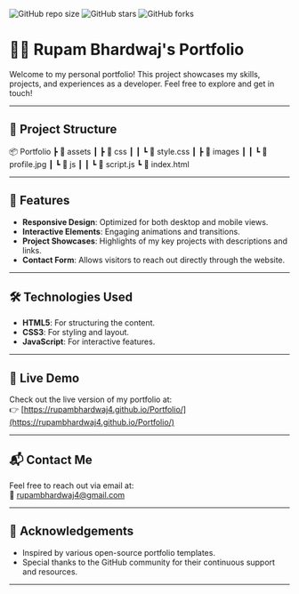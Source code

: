 ![GitHub repo size](https://img.shields.io/github/repo-size/rupambhardwaj4/Portfolio)
![GitHub stars](https://img.shields.io/github/stars/rupambhardwaj4/Portfolio?style=social)
![GitHub forks](https://img.shields.io/github/forks/rupambhardwaj4/Portfolio?style=social)


# 🧑‍💻 Rupam Bhardwaj's Portfolio

Welcome to my personal portfolio! This project showcases my skills, projects, and experiences as a developer. Feel free to explore and get in touch!

---

## 📁 Project Structure

📦 Portfolio
┣ 📂 assets
┃ ┣ 📂 css
┃ ┃ ┗ 📜 style.css
┃ ┣ 📂 images
┃ ┃ ┗ 📜 profile.jpg
┃ ┗ 📂 js
┃ ┃ ┗ 📜 script.js
┗ 📜 index.html


---

## 🚀 Features

- **Responsive Design**: Optimized for both desktop and mobile views.  
- **Interactive Elements**: Engaging animations and transitions.  
- **Project Showcases**: Highlights of my key projects with descriptions and links.  
- **Contact Form**: Allows visitors to reach out directly through the website.  

---

## 🛠️ Technologies Used

- **HTML5**: For structuring the content.  
- **CSS3**: For styling and layout.  
- **JavaScript**: For interactive features.  

---


## 🔗 Live Demo

Check out the live version of my portfolio at:  
👉 [https://rupambhardwaj4.github.io/Portfolio/](https://rupambhardwaj4.github.io/Portfolio/)

---

## 📬 Contact Me

Feel free to reach out via email at:  
📧 [rupambhardwaj4@gmail.com](mailto:rupambhardwaj4@gmail.com)

---

## 🌟 Acknowledgements

- Inspired by various open-source portfolio templates.  
- Special thanks to the GitHub community for their continuous support and resources.  

---

